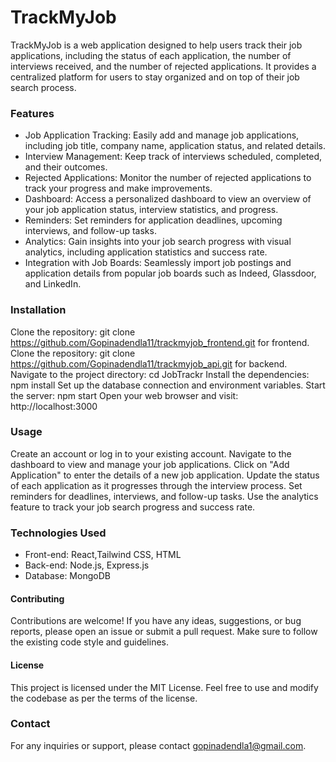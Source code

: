# TrackMyJob

TrackMyJob is a web application designed to help users track their job applications, including the status of each application, the number of interviews received, and the number of rejected applications.
It provides a centralized platform for users to stay organized and on top of their job search process.

### Features

- Job Application Tracking: Easily add and manage job applications, including job title, company name, application status, and related details.
- Interview Management: Keep track of interviews scheduled, completed, and their outcomes.
- Rejected Applications: Monitor the number of rejected applications to track your progress and make improvements.
- Dashboard: Access a personalized dashboard to view an overview of your job application status, interview statistics, and progress.
- Reminders: Set reminders for application deadlines, upcoming interviews, and follow-up tasks.
- Analytics: Gain insights into your job search progress with visual analytics, including application statistics and success rate.
- Integration with Job Boards: Seamlessly import job postings and application details from popular job boards such as Indeed, Glassdoor, and LinkedIn.

### Installation

Clone the repository: git clone https://github.com/Gopinadendla11/trackmyjob_frontend.git for frontend.
Clone the repository: git clone https://github.com/Gopinadendla11/trackmyjob_api.git for backend.
Navigate to the project directory: cd JobTrackr
Install the dependencies: npm install
Set up the database connection and environment variables.
Start the server: npm start
Open your web browser and visit: http://localhost:3000

### Usage

Create an account or log in to your existing account.
Navigate to the dashboard to view and manage your job applications.
Click on "Add Application" to enter the details of a new job application.
Update the status of each application as it progresses through the interview process.
Set reminders for deadlines, interviews, and follow-up tasks.
Use the analytics feature to track your job search progress and success rate.

### Technologies Used

- Front-end: React,Tailwind CSS, HTML
- Back-end: Node.js, Express.js
- Database: MongoDB

#### Contributing

Contributions are welcome! If you have any ideas, suggestions, or bug reports, please open an issue or submit a pull request. Make sure to follow the existing code style and guidelines.

#### License

This project is licensed under the MIT License. Feel free to use and modify the codebase as per the terms of the license.

### Contact

For any inquiries or support, please contact gopinadendla1@gmail.com.
